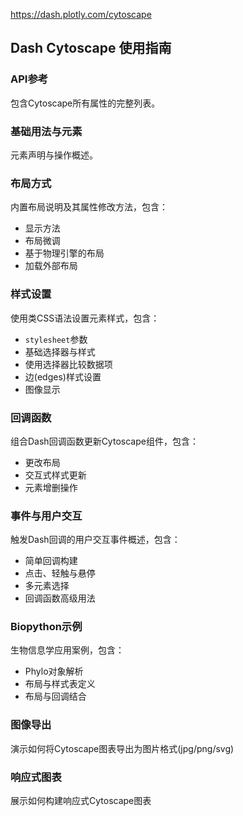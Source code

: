 https://dash.plotly.com/cytoscape

## Dash Cytoscape 使用指南

### API参考
包含Cytoscape所有属性的完整列表。

### 基础用法与元素
元素声明与操作概述。

### 布局方式
内置布局说明及其属性修改方法，包含：
- 显示方法
- 布局微调
- 基于物理引擎的布局
- 加载外部布局

### 样式设置
使用类CSS语法设置元素样式，包含：
- `stylesheet`参数
- 基础选择器与样式
- 使用选择器比较数据项
- 边(edges)样式设置
- 图像显示

### 回调函数
组合Dash回调函数更新Cytoscape组件，包含：
- 更改布局
- 交互式样式更新
- 元素增删操作

### 事件与用户交互
触发Dash回调的用户交互事件概述，包含：
- 简单回调构建
- 点击、轻触与悬停
- 多元素选择
- 回调函数高级用法

### Biopython示例
生物信息学应用案例，包含：
- Phylo对象解析
- 布局与样式表定义
- 布局与回调结合

### 图像导出
演示如何将Cytoscape图表导出为图片格式(jpg/png/svg)

### 响应式图表
展示如何构建响应式Cytoscape图表